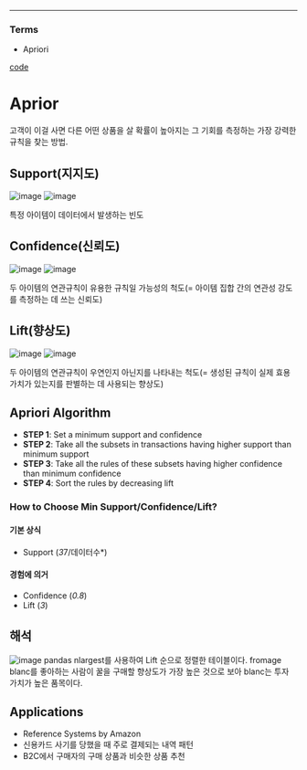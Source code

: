 ****
### Terms
- Apriori

[code](https://github.com/hchoi256/ai-boot-camp/blob/main/ai/machine-learning/unsupervised-learning/association-rule/codes/apriori.ipynb)

# Aprior
고객이 이걸 사면 다른 어떤 상품을 살 확률이 높아지는 그 기회를 측정하는 가장 강력한 규칙을 찾는 방법.

## Support(지지도)
![image](https://user-images.githubusercontent.com/39285147/178700555-cea5698d-3ba6-412f-b0ce-0140de9b3046.png)
![image](https://user-images.githubusercontent.com/39285147/178702321-d8f60dfc-e81a-4bc7-b3bf-ae864e404b28.png)

특정 아이템이 데이터에서 발생하는 빈도

## Confidence(신뢰도)
![image](https://user-images.githubusercontent.com/39285147/178700676-9e95ec4f-6526-486e-8d84-8b6d3b8d240f.png)
![image](https://user-images.githubusercontent.com/39285147/178702266-dd738680-86ae-4edb-a075-a4f0a38bb695.png)

두 아이템의 연관규칙이 유용한 규칙일 가능성의 척도(= 아이템 집합 간의 연관성 강도를 측정하는 데 쓰는 신뢰도)
  
## Lift(향상도)
![image](https://user-images.githubusercontent.com/39285147/178700818-870a09b8-cac6-4d21-8bb9-5c2bf814cf9b.png)
![image](https://user-images.githubusercontent.com/39285147/178702300-dcb813fa-cbe2-450a-b276-b4b1bab6b03e.png)

두 아이템의 연관규칙이 우연인지 아닌지를 나타내는 척도(= 생성된 규칙이 실제 효용가치가 있는지를 판별하는 데 사용되는 향상도)

## Apriori Algorithm
- **STEP 1**: Set a minimum support and confidence
- **STEP 2**: Take all the subsets in transactions having higher support than minimum support
- **STEP 3**: Take all the rules of these subsets having higher confidence than minimum confidence
- **STEP 4**: Sort the rules by decreasing lift

### How to Choose Min Support/Confidence/Lift?
#### 기본 상식
- Support (*3*7/데이터수*)

#### 경험에 의거
- Confidence (*0.8*)
- Lift (*3*)

## 해석
![image](https://user-images.githubusercontent.com/39285147/178716879-637a43a1-7799-4043-9102-12acc4f278ff.png)
pandas nlargest를 사용하여 Lift 순으로 정렬한 테이블이다. fromage blanc를 좋아하는 사람이 꿀을 구매할 향상도가 가장 높은 것으로 보아 blanc는 투자 가치가 높은 품목이다.

## Applications
- Reference Systems by Amazon
- 신용카드 사기를 당했을 때 주로 결제되는 내역 패턴
- B2C에서 구매자의 구매 상품과 비슷한 상품 추천
